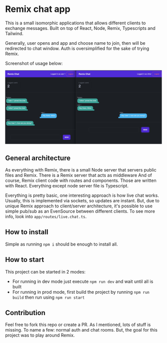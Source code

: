 # Remix chat app
This is a small isomorphic applications that allows different 
clients to exchange messages. Built on top of React, Node, Remix, Typescripts and Tailwind. 

Generally, user opens and app and choose name to join, then will be redirected to chat window. Auth is oversimplified 
for the sake of trying Remix.

Screenshot of usage below:

![](chat-demo.jpg)

## General architecture
As everything with Remix, there is a small Node server that servers public files and Remix. There is a Remix server that acts as middleware
And of course, Remix client code with routes and components. Those are written with React. Everything except node server file is Typescript.

Everything is pretty basic, one interesting approach is how live chat works. Usually, this is implemented via sockets, so updates are instant.
But, due to unique Remix approach to client/server architecture, it's possible to use simple pub/sub as an EvenSource between different clients.
To see more info, look into `app/routes/live.chat.ts`.

## How to install
Simple as running `npm i` should be enough to install all.

## How to start
This project can be started in 2 modes:

* For running in dev mode just execute `npm run dev` and wait until all is built
* For running in prod mode, first build the project by running `npm run build` then run using `npm run start`

## Contribution
Feel free to fork this repo or create a PR. As I mentioned, lots of stuff is missing. 
To name a few: normal auth and chat rooms. But, the goal for this project was to play around Remix.